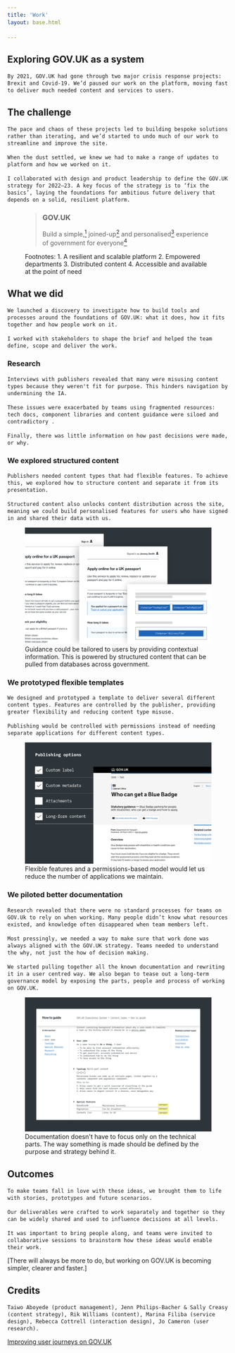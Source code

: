 ```yaml
---
title: 'Work'
layout: base.html

---
```


<!-- Section 1 The challenge -->

<section>
<div class="intro">
   <h1>Exploring GOV.UK as a system</h1>
    
    By 2021, GOV.UK had gone through two major crisis response projects: Brexit and Covid-19. We’d paused our work on the platform, moving fast to deliver much needed content and services to users.  
</div> 
</section>

<section> 
<div class="grid">
  <div class="right">
   <h2>The challenge</h2>

    The pace and chaos of these projects led to building bespoke solutions rather than iterating, and we’d started to undo much of our work to streamline and improve the site.

    When the dust settled, we knew we had to make a range of updates to platform and how we worked on it. 

    I collaborated with design and product leadership to define the GOV.UK strategy for 2022–23. A key focus of the strategy is to ‘fix the basics’, laying the foundations for ambitious future delivery that depends on a solid, resilient platform.
</div>
</div>

<figure class="grid">
  <div class="[ quote ] [ right ]">
    <blockquote><h3><span class="gov-logo">GOV.UK</span></h3>
    Build a <span id="simple">simple,<a href="#fn1"><sup id="one">1</sup></span></a><span id="joined-up"> joined-up<a href="#fn2"><sup>2</sup></span></a>  and <span id="personalised">personalised<a href="#fn3"><sup id="three">3</sup></a></span> experience of government <span id="everyone"> for  everyone<a href="#fn4"><sup>4</sup></a></span>
    
  </blockquote>
  </div>

  <figcaption class="right">
    <div class="footnotes">
    Footnotes:
        <fn id=fn1>1. A resilient and scalable platform</fn>
        <fn id=fn2>2. Empowered departments</fn>
        <fn id=fn3>3. Distributed content</fn>
        <fn id=fn4>4. Accessible and available at the point of need</fn>
    </div>   
  </figcaption>
</figure>

<div class="grid">
  <div class="right">
   <h2>What we did</h2>

    We launched a discovery to investigate how to build tools and processes around the foundations of GOV.UK: what it does, how it fits together and how people work on it.

    I worked with stakeholders to shape the brief and helped the team define, scope and deliver the work.
 </div>
 </div>

  <div class="grid">
  <div class="right">
    <h3>Research</h3>

    Interviews with publishers revealed that many were misusing content types because they weren't fit for purpose. This hinders navigation by undermining the IA. 

    These issues were exacerbated by teams using fragmented resources: tech docs, component libraries and content guidance were siloed and contradictory .

    Finally, there was little information on how past decisions were made, or why.

 </div>
 </div>

<div class="grid">
<div class="right">
  <h3>We explored structured content</h3>

    Publishers needed content types that had flexible features. To achieve this, we explored how to structure content and separate it from its presentation. 

    Structured content also unlocks content distribution across the site, meaning we could build personalised features for users who have signed in and shared their data with us. 
</div>
</div>

<figure class="grid">
   <img  class="[ middle ]" src="/assets/images/personalised-guide.svg"
    alt="An illustration of guide content, showing different ways it could be personalised using structured content"> 
   <figcaption class="[ right ]
   ">Guidance could be tailored to users by providing contextual information. This is powered by structured content that can be pulled from databases across government.</figcaption>
  </figure>

<div class="grid">
<div class="right">
  <h3>We prototyped flexible templates</h3>

    We designed and prototyped a template to deliver several different content types. Features are controlled by the publisher, providing greater flexibility and reducing content type misuse. 
    
    Publishing would be controlled with permissions instead of needing separate applications for different content types.

</div>
</div>

<figure class="grid">
  <picture class="right">
    <img src="/assets/images/template.svg" alt="An illustration of a flexible template for GOV.UK, with a range of options for publishers to choose">
  </picture> 
   <figcaption class="right">Flexible features and a permissions-based model would let us reduce the number of applications we maintain.</figcaption>
  </figure>

<div class="grid">  
<div class="right">
  <h3>We piloted better documentation</h3>

    Research revealed that there were no standard processes for teams on GOV.Uk to rely on when working. Many people didn’t know what resources existed, and knowledge often disappeared when team members left.   

    Most pressingly, we needed a way to make sure that work done was always aligned with the GOV.UK strategy. Teams needed to understand the why, not just the how of decision making.

    We started pulling together all the known documentation and rewriting it in a user centred way. We also began to tease out a long-term governance model by exposing the parts, people and process of working on GOV.UK.
</div>
</div>

<figure class="grid">
   <picture class="middle">
    <source media="(min-width: 800px)" srcset="/assets/images/documentation.svg">
    <source media="(max-width: 600px)" srcset="/assets/images/documentation-mob.svg">
    <img src="/assets/images/documentation.svg" alt="An illustrated example of what good documentation on GOV.UK looks like">
   </picture>  
   <figcaption class="right">Documentation doesn't have to focus only on the technical parts. The way something is made should be defined by the purpose and strategy behind it.</figcaption>
  </figure>
</section>

<section>
<div class="grid">
<div class="right">
  <h2>Outcomes</h2>

    To make teams fall in love with these ideas, we brought them to life with stories, prototypes and future scenarios.

    Our deliverables were crafted to work separately and together so they can be widely shared and used to influence decisions at all levels. 

    It was important to bring people along, and teams were invited to collaborative sessions to brainstorm how these ideas would enable their work.
</div>
</div>


  <div class="outro">
   
   [There will always be more to do, but working on GOV.UK is becoming simpler, clearer and faster.]
  </div>
</section>

<section>
<div class="grid">
<div class="right">
<div class="credits">
  <h2>Credits</h2>
 
    Taiwo Aboyede (product management), Jenn Philips-Bacher & Sally Creasy (content strategy), Rik Williams (content), Marina Filiba (service design), Rebecca Cottrell (interaction design), Jo Cameron (user research).
  </div>
  </div> 
</section>


<div class="[ grid ] [ pagination ]">
  <div class="right">
    <div class="prev">
      <a href="/taxonomy">Improving user journeys on GOV.UK</a>
    </div>
  </div>
</div>
